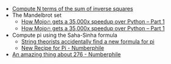 - [Compute N terms of the sum of inverse squares](https://www.nathom.dev/blog/casual_performance_optimization_python/)
- The Mandelbrot set
  - [How Mojo🔥 gets a 35,000x speedup over Python – Part 1](https://www.modular.com/blog/how-mojo-gets-a-35-000x-speedup-over-python-part-1)
  - [How Mojo🔥 gets a 35,000x speedup over Python – Part 1](https://www.modular.com/blog/how-mojo-gets-a-35-000x-speedup-over-python-part-2)
- Compute pi using the Saha-Sinha formula
  - [String theorists accidentally find a new formula for pi](https://www.scientificamerican.com/article/string-theorists-accidentally-find-a-new-formula-for-pi/)
  - [New Recipe for Pi - Numberphile](https://www.youtube.com/watch?v=nXexsSWrc1Q)
- [An amazing thing about 276 - Numberphile](https://www.youtube.com/watch?v=OtYKDzXwDEE)